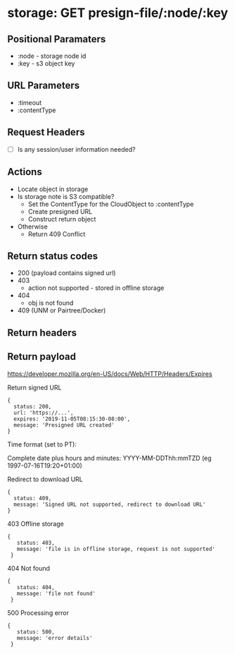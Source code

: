 # storage: GET presign-file/:node/:key

## Positional Paramaters
- :node - storage node id
- :key - s3 object key

## URL Parameters
- :timeout
- :contentType

## Request Headers

- [ ] Is any session/user information needed?

## Actions

- Locate object in storage
- Is storage note is S3 compatible?
  - Set the ContentType for the CloudObject to :contentType 
  - Create presigned URL
  - Construct return object
- Otherwise
  - Return 409 Conflict


## Return status codes
- 200 (payload contains signed url)
- 403
  - action not supported - stored in offline storage
- 404
  - obj is not found
- 409 (UNM or Pairtree/Docker)

## Return headers

## Return payload

https://developer.mozilla.org/en-US/docs/Web/HTTP/Headers/Expires

Return signed URL
```
{
  status: 200,
  url: 'https://...',
  expires: '2019-11-05T08:15:30-08:00',
  message: 'Presigned URL created'
}
```

Time format (set to PT):

Complete date plus hours and minutes:
   YYYY-MM-DDThh:mmTZD (eg 1997-07-16T19:20+01:00)

Redirect to download URL
```
{
  status: 409,
  message: 'Signed URL not supported, redirect to download URL'
}
```


403 Offline storage
```
{
   status: 403,
   message: 'file is in offline storage, request is not supported'
 }
```

404 Not found
```
{
   status: 404,
   message: 'file not found'
 }
```

500 Processing error
```
{
   status: 500,
   message: 'error details'
 }
```
